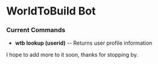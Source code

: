 # WorldToBuild Bot

### Current Commands
- **wtb lookup (userid)** -- Returns user profile information

I hope to add more to it soon, thanks for stopping by.
